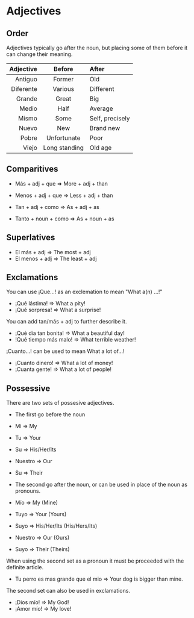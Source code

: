 Adjectives
==========

Order
-----

Adjectives typically go after the noun, but placing some of them before it can change their meaning.

Adjective | Before        | After
---------:|:-------------:|:----------------
Antiguo   | Former        | Old
Diferente | Various       | Different
Grande    | Great         | Big
Medio     | Half          | Average
Mismo     | Some          | Self, precisely
Nuevo     | New           | Brand new
Pobre     | Unfortunate   | Poor
Viejo     | Long standing | Old age

Comparitives
------------

 - Más + adj + que => More + adj + than
 - Menos + adj + que => Less + adj + than

 - Tan + adj + como => As + adj + as
 - Tanto + noun + como => As + noun + as

Superlatives
------------
 - El más + adj => The most + adj
 - El menos + adj => The least + adj

Exclamations
------------

You can use ¡Que...! as an exclemation to mean "What a(n) ...!"

 - ¡Qué lástima! => What a pity!
 - ¡Qué sorpresa! => What a surprise!

You can add tan/más + adj to further describe it.

 - ¡Qué dia tan bonita! => What a beautiful day!
 - !Qué tiempo más malo! => What terrible weather!

¡Cuanto...! can be used to mean What a lot of...!

 - ¡Cuanto dinero! => What a lot of money!
 - ¡Cuanta gente! => What a lot of people!

Possessive
----------

There are two sets of possesive adjectives.

 - The first go before the noun

  - Mi => My
  - Tu => Your
  - Su => His/Her/Its
  - Nuestro => Our
  - Su => Their


 - The second go after the noun, or can be used in place of the noun as pronouns.

  - Mío => My (Mine)
  - Tuyo => Your (Yours)
  - Suyo => His/Her/Its (His/Hers/Its)
  - Nuestro => Our (Ours)
  - Suyo => Their (Theirs)

When using the second set as a pronoun it must be proceeded with the definite article.

 - Tu perro es mas grande que el mio => Your dog is bigger than mine.

The second set can also be used in exclamations.

 - ¡Dios mío! => My God!
 - ¡Amor mío! => My love!



